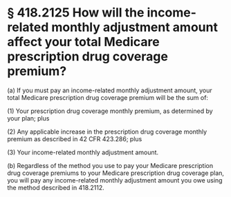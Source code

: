 # § 418.2125   How will the income-related monthly adjustment amount affect your total Medicare prescription drug coverage premium?

(a) If you must pay an income-related monthly adjustment amount, your total Medicare prescription drug coverage premium will be the sum of:


(1) Your prescription drug coverage monthly premium, as determined by your plan; plus


(2) Any applicable increase in the prescription drug coverage monthly premium as described in 42 CFR 423.286; plus


(3) Your income-related monthly adjustment amount.


(b) Regardless of the method you use to pay your Medicare prescription drug coverage premiums to your Medicare prescription drug coverage plan, you will pay any income-related monthly adjustment amount you owe using the method described in 418.2112.




